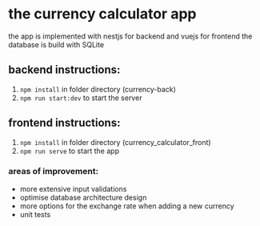 # the currency calculator app

the app is implemented with nestjs for backend and vuejs for frontend
the database is build with SQLite

## backend instructions:
1. `npm install` in folder directory (currency-back)
2. `npm run start:dev` to start the server

## frontend instructions:
1. `npm install` in folder directory (currency_calculator_front)
2. `npm run serve` to start the app

### areas of improvement:
* more extensive input validations
* optimise database architecture design
* more options for the exchange rate when adding a new currency
* unit tests
